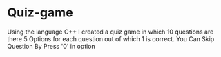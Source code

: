 # Quiz-game
Using the language C++ I created a quiz game in which 10 questions are there 5 Options for each question out of which 1 is correct.
You Can Skip Question By Press '0' in option
